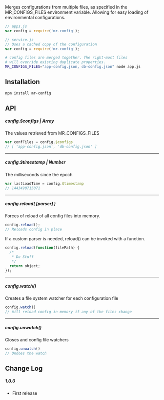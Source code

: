 Merges configurations from multiple files, as specified in the MR_CONFIGS_FILES environment variable. Allowing for easy loading of environmental configurations.

```js
// apps.js
var config = require('mr-config');

// service.js
// Uses a cached copy of the configuration
var config = require('mr-config');
```

```bash
# config files are merged together. The right-most files
# will override existing duplicate properties.
MR_CONFIGS_FILES="app-config.json, db-config.json" node app.js
```

## Installation
```bash
npm install mr-config
```

## API
##### config.$configs | *Array*
The values retrieved from MR_CONFIGS_FILES
```js
var confFiles = config.$configs
// [ 'app-config.json', 'db-config.json' ]
```
___
##### config.$timestamp | *Number*
The milliseconds since the epoch
```js
var lastLoadTime = config.$timestamp
// 1443498715071
```
___
##### config.reload( [parser] )
Forces of reload of all config files into memory.
```js
config.reload();
// Reloads config in place
```
If a custom parser is needed, reload() can be invoked with a function.
```js
config.reload(function(filePath) {
  /*
   * Do Stuff
   */
  return object;
});
```
___
##### config.watch()
Creates a file system watcher for each configuration file
```js
config.watch()
// Will reload config in memory if any of the files change
```
___
##### config.unwatch()
Closes and config file watchers
```js
config.unwatch()
// Undoes the watch
```

## Change Log
##### 1.0.0
* First release
